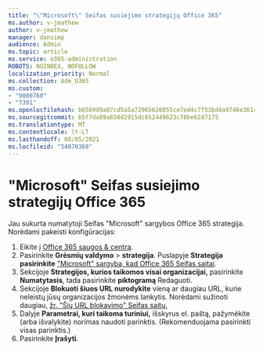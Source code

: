 ```yaml
---
title: "\"Microsoft\" Seifas susiejimo strategijų Office 365"
ms.author: v-jmathew
author: v-jmathew
manager: dansimp
audience: Admin
ms.topic: article
ms.service: o365-administration
ROBOTS: NOINDEX, NOFOLLOW
localization_priority: Normal
ms.collection: Adm_O365
ms.custom:
- "9000760"
- "7391"
ms.openlocfilehash: b6569d9a07cd5a5a72965020055ce7ed4c7f53bd4a9746e361c805c8410c0cde
ms.sourcegitcommit: b5f7da89a650d2915dc652449623c78be6247175
ms.translationtype: MT
ms.contentlocale: lt-LT
ms.lasthandoff: 08/05/2021
ms.locfileid: "54070368"
---
```

# <a name="set-up-safe-link-policies-in-microsoft-defender-for-office-365"></a>"Microsoft" Seifas susiejimo strategijų Office 365

Jau sukurta numatytoji Seifas "Microsoft" sargybos Office 365 strategija. Norėdami pakeisti konfigūracijas:

1. Eikite į [Office 365 saugos & centrą](https://go.microsoft.com/fwlink/p/?linkid=2077143).
2. Pasirinkite **Grėsmių valdymo**  >  **strategija**. Puslapyje **Strategija pasirinkite** ["Microsoft" sargyba, kad Office 365 Seifas saitai](https://go.microsoft.com/fwlink/?linkid=2101058).
3. Sekcijoje **Strategijos, kurios taikomos visai organizacijai,** pasirinkite **Numatytasis**, tada pasirinkite **piktogramą** Redaguoti.
4. Sekcijoje **Blokuoti šiuos URL nurodykite** vieną ar daugiau URL, kurie neleistų jūsų organizacijos žmonėms lankytis. Norėdami sužinoti daugiau, [žr. "Šių URL blokavimo" Seifas saitų.](https://go.microsoft.com/fwlink/?linkid=2092123)
5. Dalyje **Parametrai, kuri taikoma turiniui,** išskyrus el. paštą, pažymėkite (arba išvalykite) norimas naudoti parinktis. (Rekomenduojama pasirinkti visas parinktis.)
6. Pasirinkite **Įrašyti**.
